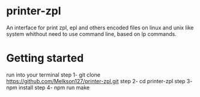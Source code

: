 # printer-zpl
An interface for print zpl, epl and others encoded files on linux and unix like system whithout need to use command line, based on lp commands.

# Getting started
run into your terminal
step 1- git clone https://github.com/Melkson127/printer-zpl.git
step 2- cd printer-zpl
step 3- npm install
step 4- npm run make


